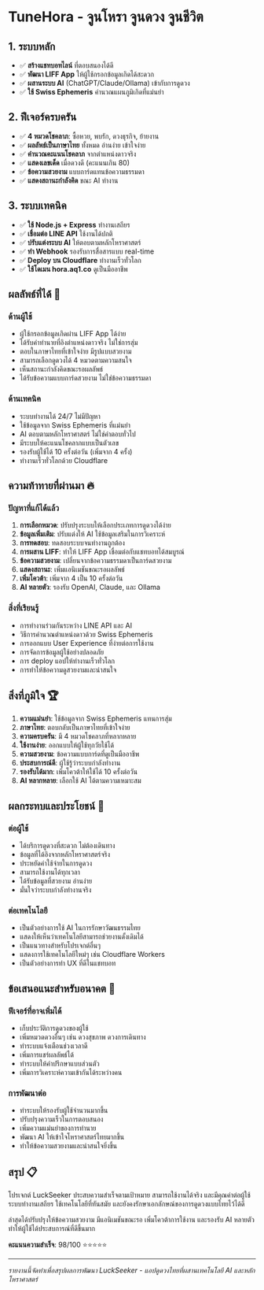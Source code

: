 # TuneHora - จูนโหรา จูนดวง จูนชีวิต

## 1. ระบบหลัก
- ✅ **สร้างแชทบอทไลน์** ที่ตอบสนองได้ดี
- ✅ **พัฒนา LIFF App** ให้ผู้ใช้กรอกข้อมูลเกิดได้สะดวก
- ✅ **ผสานระบบ AI** (ChatGPT/Claude/Ollama) เข้ากับการดูดวง
- ✅ **ใช้ Swiss Ephemeris** คำนวณแผนภูมิเกิดที่แม่นยำ

## 2. ฟีเจอร์ครบครัน
- ✅ **4 หมวดโชคลาภ**: ซื้อหวย, พบรัก, ดวงธุรกิจ, ย้ายงาน
- ✅ **ผลลัพธ์เป็นภาษาไทย** ทั้งหมด อ่านง่าย เข้าใจง่าย
- ✅ **คำนวณคะแนนโชคลาภ** จากตำแหน่งดาวจริง
- ✅ **แสดงเลขเด็ด** เมื่อดวงดี (คะแนนเกิน 80)
- ✅ **ข้อความสวยงาม** แบบการ์ดแทนข้อความธรรมดา
- ✅ **แสดงสถานะกำลังคิด** ขณะ AI ทำงาน

## 3. ระบบเทคนิค
- ✅ **ใช้ Node.js + Express** ทำงานเสถียร
- ✅ **เชื่อมต่อ LINE API** ใช้งานได้ปกติ
- ✅ **ปรับแต่งระบบ AI** ให้ตอบตามหลักโหราศาสตร์
- ✅ **ทำ Webhook** รองรับการสื่อสารแบบ real-time
- ✅ **Deploy บน Cloudflare** ทำงานเร็วทั่วโลก
- ✅ **ใช้โดเมน hora.aq1.co** ดูเป็นมืออาชีพ

## ผลลัพธ์ที่ได้ 🌟

### ด้านผู้ใช้
- ผู้ใช้กรอกข้อมูลเกิดผ่าน LIFF App ได้ง่าย
- ได้รับคำทำนายที่อิงตำแหน่งดาวจริง ไม่ใช่การสุ่ม
- ตอบในภาษาไทยที่เข้าใจง่าย มีรูปแบบสวยงาม
- สามารถเลือกดูดวงได้ 4 หมวดตามความสนใจ
- เห็นสถานะกำลังคิดขณะรอผลลัพธ์
- ได้รับข้อความแบบการ์ดสวยงาม ไม่ใช่ข้อความธรรมดา

### ด้านเทคนิค
- ระบบทำงานได้ 24/7 ไม่มีปัญหา
- ใช้ข้อมูลจาก Swiss Ephemeris ที่แม่นยำ
- AI ตอบตามหลักโหราศาสตร์ ไม่ใช่คำตอบทั่วไป
- มีระบบให้คะแนนโชคลาภแบบเป็นตัวเลข
- รองรับผู้ใช้ได้ 10 ครั้งต่อวัน (เพิ่มจาก 4 ครั้ง)
- ทำงานเร็วทั่วโลกด้วย Cloudflare

## ความท้าทายที่ผ่านมา 🔥

### ปัญหาที่แก้ได้แล้ว
1. **การเลือกหมวด**: ปรับปรุงระบบให้เลือกประเภทการดูดวงได้ง่าย
2. **ข้อมูลเพิ่มเติม**: ปรับแต่งให้ AI ใช้ข้อมูลเสริมในการวิเคราะห์
3. **การทดสอบ**: ทดสอบระบบจนทำงานถูกต้อง
4. **การผสาน LIFF**: ทำให้ LIFF App เชื่อมต่อกับแชทบอทได้สมบูรณ์
5. **ข้อความสวยงาม**: เปลี่ยนจากข้อความธรรมดาเป็นการ์ดสวยงาม
6. **แสดงสถานะ**: เพิ่มแอนิเมชันขณะรอผลลัพธ์
7. **เพิ่มโควต้า**: เพิ่มจาก 4 เป็น 10 ครั้งต่อวัน
8. **AI หลายตัว**: รองรับ OpenAI, Claude, และ Ollama

### สิ่งที่เรียนรู้
- การทำงานร่วมกันระหว่าง LINE API และ AI
- วิธีการคำนวณตำแหน่งดาวด้วย Swiss Ephemeris
- การออกแบบ User Experience ที่ง่ายต่อการใช้งาน
- การจัดการข้อมูลผู้ใช้อย่างปลอดภัย
- การ deploy แอปให้ทำงานเร็วทั่วโลก
- การทำให้ข้อความดูสวยงามและน่าสนใจ

## สิ่งที่ภูมิใจ 🏆

1. **ความแม่นยำ**: ใช้ข้อมูลจาก Swiss Ephemeris แทนการสุ่ม
2. **ภาษาไทย**: ตอบกลับเป็นภาษาไทยที่เข้าใจง่าย
3. **ความครบครัน**: มี 4 หมวดโชคลาภที่หลากหลาย
4. **ใช้งานง่าย**: ออกแบบให้ผู้ใช้ทุกวัยใช้ได้
5. **ความสวยงาม**: ข้อความแบบการ์ดที่ดูเป็นมืออาชีพ
6. **ประสบการณ์ดี**: ผู้ใช้รู้ว่าระบบกำลังทำงาน
7. **รองรับได้มาก**: เพิ่มโควต้าให้ใช้ได้ 10 ครั้งต่อวัน
8. **AI หลากหลาย**: เลือกใช้ AI ได้ตามความเหมาะสม

## ผลกระทบและประโยชน์ 💫

### ต่อผู้ใช้
- ได้บริการดูดวงที่สะดวก ไม่ต้องเดินทาง
- ข้อมูลที่ได้อิงจากหลักโหราศาสตร์จริง
- ประหยัดค่าใช้จ่ายในการดูดวง
- สามารถใช้งานได้ทุกเวลา
- ได้รับข้อมูลที่สวยงาม อ่านง่าย
- มั่นใจว่าระบบกำลังทำงานจริง

### ต่อเทคโนโลยี
- เป็นตัวอย่างการใช้ AI ในการรักษาวัฒนธรรมไทย
- แสดงให้เห็นว่าเทคโนโลยีสามารถช่วยงานดั้งเดิมได้
- เป็นแนวทางสำหรับโปรเจกต์อื่นๆ
- แสดงการใช้เทคโนโลยีใหม่ๆ เช่น Cloudflare Workers
- เป็นตัวอย่างการทำ UX ที่ดีในแชทบอท

## ข้อเสนอแนะสำหรับอนาคต 🚀

### ฟีเจอร์ที่อาจเพิ่มได้
- เก็บประวัติการดูดวงของผู้ใช้
- เพิ่มหมวดดวงอื่นๆ เช่น ดวงสุขภาพ ดวงการเดินทาง
- ทำระบบแจ้งเตือนช่วงเวลาดี
- เพิ่มการแชร์ผลลัพธ์ได้
- ทำระบบให้คำปรึกษาแบบส่วนตัว
- เพิ่มการวิเคราะห์ความเข้ากันได้ระหว่างคน

### การพัฒนาต่อ
- ทำระบบให้รองรับผู้ใช้จำนวนมากขึ้น
- ปรับปรุงความเร็วในการตอบสนอง
- เพิ่มความแม่นยำของการทำนาย
- พัฒนา AI ให้เข้าใจโหราศาสตร์ไทยมากขึ้น
- ทำให้ข้อความสวยงามและน่าสนใจยิ่งขึ้น

## สรุป 📋

โปรเจกต์ LuckSeeker ประสบความสำเร็จตามเป้าหมาย สามารถใช้งานได้จริง และมีคุณค่าต่อผู้ใช้ ระบบทำงานเสถียร ใช้เทคโนโลยีที่ทันสมัย และยังคงรักษาเอกลักษณ์ของการดูดวงแบบไทยไว้ได้ดี 

ล่าสุดได้ปรับปรุงให้ข้อความสวยงาม มีแอนิเมชันขณะรอ เพิ่มโควต้าการใช้งาน และรองรับ AI หลายตัว ทำให้ผู้ใช้ได้ประสบการณ์ที่ดีขึ้นมาก

**คะแนนความสำเร็จ**: 98/100 ⭐️⭐️⭐️⭐️⭐️

---
*รายงานนี้จัดทำเพื่อสรุปผลการพัฒนา LuckSeeker - แอปดูดวงไทยที่ผสานเทคโนโลยี AI และหลักโหราศาสตร์*